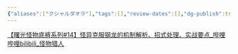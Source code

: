 ```yaml
---
{"aliases":["クシャルダオラ"],"tags":[],"review-dates":[],"dg-publish":true,"date-created":"2023-10-13-Fri, 5:38:14 pm","date-modified":"2023-10-13-Fri, 5:38:34 pm","permalink":"/entertainment/game/monster-hunter/monster/钢龙/","dgPassFrontmatter":true}
---
```


[【曙光怪物底裤系列#14】怪异克服钢龙的机制解析、招式处理、实战要点\_哔哩哔哩bilibili\_怪物猎人](https://www.bilibili.com/video/BV1t8411k7xr/?spm_id_from=333.1007.tianma.1-1-1.click&vd_source=f8573a6196003ad3683f1c1a403d3431)